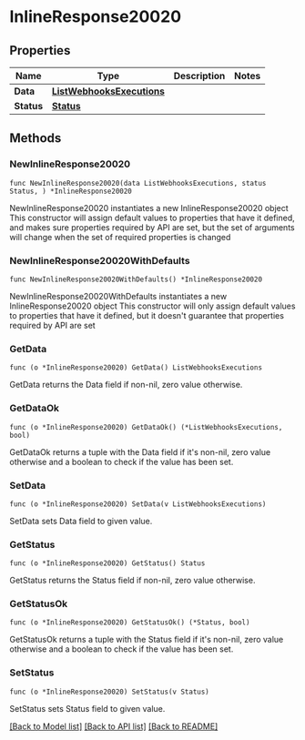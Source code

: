# InlineResponse20020

## Properties

Name | Type | Description | Notes
------------ | ------------- | ------------- | -------------
**Data** | [**ListWebhooksExecutions**](ListWebhooksExecutions.md) |  | 
**Status** | [**Status**](Status.md) |  | 

## Methods

### NewInlineResponse20020

`func NewInlineResponse20020(data ListWebhooksExecutions, status Status, ) *InlineResponse20020`

NewInlineResponse20020 instantiates a new InlineResponse20020 object
This constructor will assign default values to properties that have it defined,
and makes sure properties required by API are set, but the set of arguments
will change when the set of required properties is changed

### NewInlineResponse20020WithDefaults

`func NewInlineResponse20020WithDefaults() *InlineResponse20020`

NewInlineResponse20020WithDefaults instantiates a new InlineResponse20020 object
This constructor will only assign default values to properties that have it defined,
but it doesn't guarantee that properties required by API are set

### GetData

`func (o *InlineResponse20020) GetData() ListWebhooksExecutions`

GetData returns the Data field if non-nil, zero value otherwise.

### GetDataOk

`func (o *InlineResponse20020) GetDataOk() (*ListWebhooksExecutions, bool)`

GetDataOk returns a tuple with the Data field if it's non-nil, zero value otherwise
and a boolean to check if the value has been set.

### SetData

`func (o *InlineResponse20020) SetData(v ListWebhooksExecutions)`

SetData sets Data field to given value.


### GetStatus

`func (o *InlineResponse20020) GetStatus() Status`

GetStatus returns the Status field if non-nil, zero value otherwise.

### GetStatusOk

`func (o *InlineResponse20020) GetStatusOk() (*Status, bool)`

GetStatusOk returns a tuple with the Status field if it's non-nil, zero value otherwise
and a boolean to check if the value has been set.

### SetStatus

`func (o *InlineResponse20020) SetStatus(v Status)`

SetStatus sets Status field to given value.



[[Back to Model list]](../README.md#documentation-for-models) [[Back to API list]](../README.md#documentation-for-api-endpoints) [[Back to README]](../README.md)


